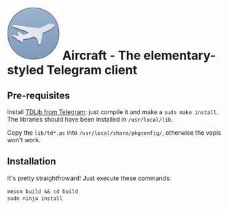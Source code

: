 # ![icon](https://raw.githubusercontent.com/Suzamax/Aircraft/master/assets/icon.png) Aircraft - The elementary-styled Telegram client


## Pre-requisites

Install [TDLib from Telegram](https://github.com/tdlib/td/): just compile it and make a `sudo make install`. The
libraries should have been installed in `/usr/local/lib`.

Copy the `lib/td*.pc` into `/usr/local/share/pkgconfig/`, otherwise the vapis won't work.


## Installation

It's pretty straightfroward! Just execute these commands:

```
meson build && cd build
sudo ninja install
```


